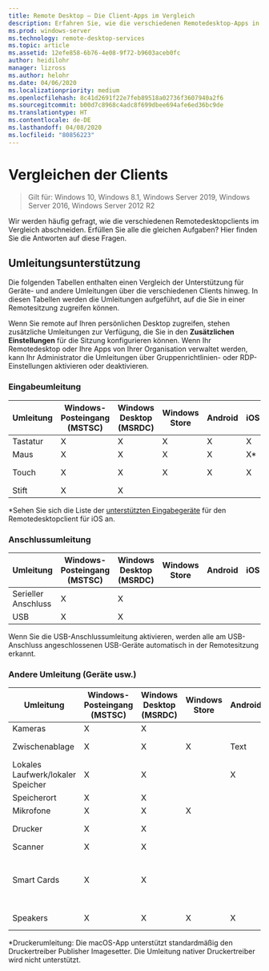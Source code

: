 ```yaml
---
title: Remote Desktop – Die Client-Apps im Vergleich
description: Erfahren Sie, wie die verschiedenen Remotedesktop-Apps in Bezug auf die unterstützten Features und Funktionen im Vergleich abschneiden.
ms.prod: windows-server
ms.technology: remote-desktop-services
ms.topic: article
ms.assetid: 12efe858-6b76-4e08-9f72-b9603aceb0fc
author: heidilohr
manager: lizross
ms.author: helohr
ms.date: 04/06/2020
ms.localizationpriority: medium
ms.openlocfilehash: 8c41d2691f22e7feb89518a02736f3607940a2f6
ms.sourcegitcommit: b00d7c8968c4adc8f699dbee694afe6ed36bc9de
ms.translationtype: HT
ms.contentlocale: de-DE
ms.lasthandoff: 04/08/2020
ms.locfileid: "80856223"
---
```

# <a name="compare-the-clients"></a>Vergleichen der Clients

>Gilt für: Windows 10, Windows 8.1, Windows Server 2019, Windows Server 2016, Windows Server 2012 R2

Wir werden häufig gefragt, wie die verschiedenen Remotedesktopclients im Vergleich abschneiden. Erfüllen Sie alle die gleichen Aufgaben? Hier finden Sie die Antworten auf diese Fragen.

## <a name="redirection-support"></a>Umleitungsunterstützung

Die folgenden Tabellen enthalten einen Vergleich der Unterstützung für Geräte- und andere Umleitungen über die verschiedenen Clients hinweg. In diesen Tabellen werden die Umleitungen aufgeführt, auf die Sie in einer Remotesitzung zugreifen können.

Wenn Sie remote auf Ihren persönlichen Desktop zugreifen, stehen zusätzliche Umleitungen zur Verfügung, die Sie in den **Zusätzlichen Einstellungen** für die Sitzung konfigurieren können. Wenn Ihr Remotedesktop oder Ihre Apps von Ihrer Organisation verwaltet werden, kann Ihr Administrator die Umleitungen über Gruppenrichtlinien- oder RDP-Einstellungen aktivieren oder deaktivieren.

### <a name="input-redirection"></a>Eingabeumleitung

| Umleitung | Windows-Posteingang</br>(MSTSC) | Windows Desktop</br>(MSRDC) | Windows Store | Android | iOS | macOS | Webclient    |
|-------------|---------------------------|-----------------------------|---------------|---------|-----|-------|---------------|
| Tastatur    | X                         | X                           | X             | X       | X   | X     | X             |
| Maus       | X                         | X                           | X             | X       | X\* | X     | X             |
| Touch       | X                         | X                           | X             | X       | X   |       | X (außer IE) |
| Stift         | X                         | X                           |               |         |     |       |               |

*Sehen Sie sich die Liste der [unterstützten Eingabegeräte](remote-desktop-ios.md#supported-input-devices) für den Remotedesktopclient für iOS an.

### <a name="port-redirection"></a>Anschlussumleitung

| Umleitung | Windows-Posteingang</br>(MSTSC) | Windows Desktop</br>(MSRDC) | Windows Store | Android | iOS | macOS | Webclient |
|-------------|---------------------------|-----------------------------|---------------|---------|-----|-------|------------|
| Serieller Anschluss | X                         | X                           |               |         |     |       |            |
| USB         | X                         | X                           |               |         |     |       |            |

Wenn Sie die USB-Anschlussumleitung aktivieren, werden alle am USB-Anschluss angeschlossenen USB-Geräte automatisch in der Remotesitzung erkannt.

### <a name="other-redirection-devices-etc"></a>Andere Umleitung (Geräte usw.)

| Umleitung         | Windows-Posteingang</br>(MSTSC) | Windows Desktop</br>(MSRDC) | Windows Store | Android | iOS         | macOS                           | Webclient    |
|---------------------|---------------------------|-----------------------------|---------------|---------|-------------|---------------------------------|---------------|
| Kameras             | X                         | X                           |               |         |   X         | X                               |               |
| Zwischenablage           | X                         | X                           | X             | Text    | Text, Bilder | X                               | Text          |
| Lokales Laufwerk/lokaler Speicher | X                         | X                           |               | X       |   X        | X                               |               |
| Speicherort            | X                         | X                           |               |         |             |                                 |               |
| Mikrofone         | X                         | X                           | X             |         |  X          | X                               |               |
| Drucker            | X                         | X                           |               |         |             | X (nur CUPS)                   | PDF-Ausgabe     |
| Scanner            | X                         | X                           |               |         |             |                                 |               |
| Smart Cards         | X                         | X                           |               |         |             | X (Windows-Anmeldung wird nicht unterstützt) |               |
| Speakers            | X                         | X                           | X             | X       | X           | X                               | X (außer IE) |

*Druckerumleitung: Die macOS-App unterstützt standardmäßig den Druckertreiber Publisher Imagesetter. Die Umleitung nativer Druckertreiber wird nicht unterstützt.
